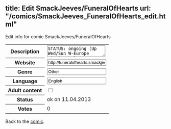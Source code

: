 title: Edit SmackJeeves/FuneralOfHearts
url: "/comics/SmackJeeves_FuneralOfHearts_edit.html"
---
Edit info for comic SmackJeeves/FuneralOfHearts

<form name="comic" action="http://gaepostmail.appengine.com/comic" name="post">
<table class="comicinfo">
<tr>
<th>Description</th><td><textarea name="description">STATUS: ongoing (Up Wed/Sun W-Europe time) A Pokemon (gijinka) doujinshi. READ RIGHT TO LEFT (Pokemon (c) Nintendo)</textarea></td>
</tr>
<tr>
<th>Website</th><td><input type="text" name="url" value="http://funeralofhearts.smackjeeves.com/comics/"/></td>
</tr>
<tr>
<th>Genre</th><td><input type="text" name="genre" value="Other"/></td>
</tr>
<tr>
<th>Language</th><td><input type="text" name="language" value="English"/></td>
</tr>
<tr>
<th>Adult content</th><td><input type="checkbox" name="adult" value="adult" /></td>
</tr>
<tr>
<th>Status</th><td>ok on 11.04.2013</td>
</tr>
<tr>
<th>Votes</th><td>0</div></td>
</tr>
</table>
</form>

Back to the [comic](/comics/SmackJeeves_FuneralOfHearts.html).
